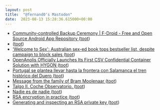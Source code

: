 ```yaml
---
layout: post
title:  "@fernand0's Mastodon"
date:  2023-08-13 15:28:36.615000+00:00
---
```

*  [Community-controlled Backup Ceremony \| F-Droid - Free and Open Source Android App Repository ](https://f-droid.org/2023/07/15/community-controlled-backup-ceremony.htm) ([toot](https://mastodon.social/@fernand0/110883013696689601))
*  [ ](https://mastodon.social/users/fernand0/statuses/110882853867508327/activity) ([toot](https://mastodon.social/users/fernand0/statuses/110882853867508327/activity))
*  [‘Welcome to Sex': Australian sex-ed book tops bestseller list, despite campaign to block sales ](https://globalvoices.org/2023/07/26/welcome-to-sex-australian-sex-ed-book-tops-bestseller-list-despite-campaign-to-block-sales) ([toot](https://mastodon.social/@fernand0/110882674487429508))
*  [OpenAnolis Officially Launches Its First CSV Confidential Container Solution with HYGON ](https://www.alibabacloud.com/blog/openanolis-officially-launches-its-first-csv-confidential-container-solution-with-hygon_59914) ([toot](https://mastodon.social/@fernand0/110882624991949848))
*  [Portugal se plantea llevar hasta la frontera con Salamanca el tren histórico del Duero ](https://www.salamancahoy.es/salamanca/ciudad/portugal-plantea-llevar-frontera-salamanca-tren-historico-20230805200913-nt.htm) ([toot](https://mastodon.social/@fernand0/110882354112282186))
*  [Message from the family of Bram Moolenaar ](https://groups.google.com/g/vim_announce/c/tWahca9zkt) ([toot](https://mastodon.social/@fernand0/110882063835174039))
*  [Talgo II.  Coche Observatorio. ](https://www.flickr.com/photos/fernand0/53094893729) ([toot](https://mastodon.social/@fernand0/110881870008686434))
*  [Nadie es de nadie ](https://www.danielinnerarity.es/opinión-preblog-2017-2022/nadie-es-de-nadie) ([toot](https://mastodon.social/@fernand0/110881737821517655))
*  [RSA encryption in practice ](https://www.johndcook.com/blog/2023/08/05/rsa-oaep) ([toot](https://mastodon.social/@fernand0/110881584550781403))
*  [Generating and inspecting an RSA private key ](https://www.johndcook.com/blog/2023/08/05/rsa-private-key) ([toot](https://mastodon.social/@fernand0/110881369205033783))
